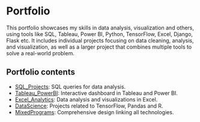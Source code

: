 # Portfolio
This portfolio showcases my skills in data analysis, visualization and others, using tools like SQL, Tableau, Power BI, Python, TensorFlow, Excel, Django, Flask etc. It includes individual projects focusing on data cleaning, analysis, and visualization, as well as a larger project that combines multiple tools to solve a real-world problem. 

## Portfolio contents
- [SQL_Projects](./SQL_Projects): SQL queries for data analysis.
- [Tableau_PowerBI](./Tableau_PowerBI): Interactive dashboard in Tableau and Power BI.
- [Excel_Analytics](./Excel_Analytics): Data analysis and visualizations in Excel.
- [DataScience](./DataScience): Projects related to TensorFlow, Pandas and R.
- [MixedPrograms](./MixedPrograms): Comprehensive design linking all technologies.
